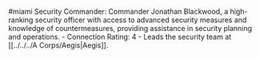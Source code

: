 #miami 
Security Commander: Commander Jonathan Blackwood, a high-ranking security officer with access to advanced security measures and knowledge of countermeasures, providing assistance in security planning and operations. - Connection Rating: 4 - Leads the security team at [[../../../A Corps/Aegis|Aegis]].
